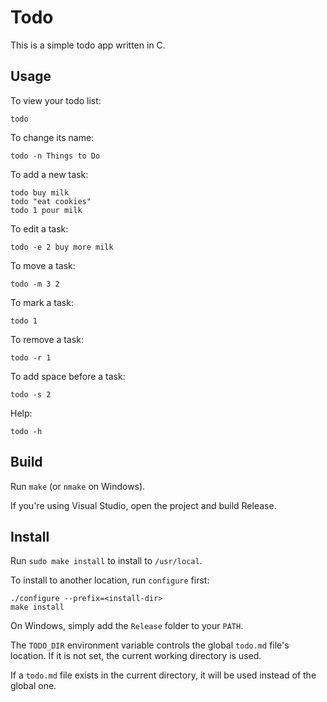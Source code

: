 Todo
====

This is a simple todo app written in C.

Usage
-----

To view your todo list:

    todo

To change its name:

    todo -n Things to Do

To add a new task:

    todo buy milk
    todo "eat cookies"
    todo 1 pour milk

To edit a task:

    todo -e 2 buy more milk

To move a task:

    todo -m 3 2

To mark a task:

    todo 1

To remove a task:

    todo -r 1

To add space before a task:

    todo -s 2

Help:

    todo -h

Build
-----

Run `make` (or `nmake` on Windows).

If you're using Visual Studio, open the project and build Release.

Install
-------

Run `sudo make install` to install to `/usr/local`.

To install to another location, run `configure` first:

    ./configure --prefix=<install-dir>
    make install

On Windows, simply add the `Release` folder to your `PATH`.

The `TODO_DIR` environment variable controls the global `todo.md` file's
location. If it is not set, the current working directory is used.

If a `todo.md` file exists in the current directory, it will be used instead of
the global one.
